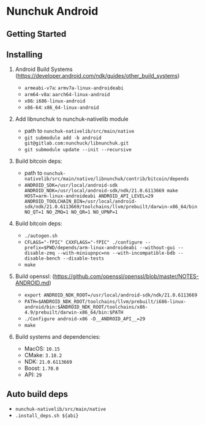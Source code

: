 # Nunchuk Android

## Getting Started

## Installing

1. Android Build Systems (https://developer.android.com/ndk/guides/other_build_systems)
    - ```armeabi-v7a```: ```armv7a-linux-androideabi```
    - ```arm64-v8a```: ```aarch64-linux-android```
    - ```x86```: ```i686-linux-android```
    - ```x86-64```: ```x86_64-linux-android```


2. Add libnunchuk to nunchuk-nativelib module
    - path to ```nunchuk-nativelib/src/main/native```
    - ```git submodule add -b android git@gitlab.com:nunchuck/libnunchuk.git```
    - ```git submodule update --init --recursive```


3. Build bitcoin deps:
    - path to ```nunchuk-nativelib/src/main/native/libnunchuk/contrib/bitcoin/depends```
    -  ```ANDROID_SDK=/usr/local/android-sdk ANDROID_NDK=/usr/local/android-sdk/ndk/21.0.6113669 make HOST=arm-linux-androideabi ANDROID_API_LEVEL=29 ANDROID_TOOLCHAIN_BIN=/usr/local/android-sdk/ndk/21.0.6113669/toolchains/llvm/prebuilt/darwin-x86_64/bin NO_QT=1 NO_ZMQ=1 NO_QR=1 NO_UPNP=1```


4. Build bitcoin deps:
    - ```./autogen.sh```
    - ```CFLAGS="-fPIC" CXXFLAGS="-fPIC" ./configure --prefix=$PWD/depends/arm-linux-androideabi --without-gui --disable-zmq --with-miniupnpc=no --with-incompatible-bdb --disable-bench --disable-tests```
    - ```make```
   

5. Build openssl: (https://github.com/openssl/openssl/blob/master/NOTES-ANDROID.md)
    - ```export ANDROID_NDK_ROOT=/usr/local/android-sdk/ndk/21.0.6113669```
    - ```PATH=$ANDROID_NDK_ROOT/toolchains/llvm/prebuilt/i686-linux-android/bin:$ANDROID_NDK_ROOT/toolchains/x86-4.9/prebuilt/darwin-x86_64/bin:$PATH```
    - ```./Configure android-x86 -D__ANDROID_API__=29```
    - ```make```
   

6. Build systems and dependencies:
    - MacOS: ```10.15```
    - CMake: ```3.10.2```
    - NDK: ```21.0.6113669```
    - Boost: ```1.70.0```
    - API: ```29```


## Auto build deps
   - ```nunchuk-nativelib/src/main/native```
   - ```.install_deps.sh ${abi}```

